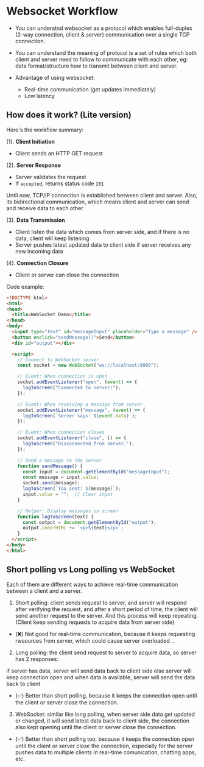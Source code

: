 # Websocket Workflow

- You can underatnd websocket as a protocol which enables full-duplex (2-way connection, client & server) communication over a single TCP connection.

- You can understand the meaning of protocol is a set of rules which both client and server need to follow to communicate with each other, eg: data format/structure how to transmit between client and server.

- Advantage of using websocket:
  - Real-time communication (get updates immediately)
  - Low latency

## How does it work? (Lite version)

Here's the workflow summary:

(1). **Client Initiation**
   - Client sends an HTTP GET request

(2). **Server Response**
   - Server validates the request
   - If `accepted`, returns status code `101`

Until now, TCP/IP connection is established between client and server. Also, its bidirectional communication, which means client and server can send and receive data to each other.

(3). **Data Transmission**
   - Client listen the data which comes from server side, and if there is no data, client will keep listening
   - Server pushes latest updated data to client side if server receives any new incoming data

(4). **Connection Closure**
   - Client or server can close the connection

Code example:

```html
<!DOCTYPE html>
<html>
<head>
  <title>WebSocket Demo</title>
</head>
<body>
  <input type="text" id="messageInput" placeholder="Type a message" />
  <button onclick="sendMessage()">Send</button>
  <div id="output"></div>

  <script>
    // Connect to WebSocket server
    const socket = new WebSocket("ws://localhost:8080");

    // Event: When connection is open
    socket.addEventListener("open", (event) => {
      logToScreen("Connected to server!");
    });

    // Event: When receiving a message from server
    socket.addEventListener("message", (event) => {
      logToScreen(`Server says: ${event.data}`);
    });

    // Event: When connection closes
    socket.addEventListener("close", () => {
      logToScreen("Disconnected from server.");
    });

    // Send a message to the server
    function sendMessage() {
      const input = document.getElementById("messageInput");
      const message = input.value;
      socket.send(message);
      logToScreen(`You sent: ${message}`);
      input.value = "";  // Clear input
    }

    // Helper: Display messages on screen
    function logToScreen(text) {
      const output = document.getElementById("output");
      output.innerHTML += `<p>${text}</p>`;
    }
  </script>
</body>
</html>
```


## Short polling vs Long polling vs WebSocket

Each of them are different ways to achieve real-time communication between a client and a server.

1. Short polling: client sends request to server, and server will respond after verifying the request, and after a short period of time, the client will send another request to the server. And this process will keep repeating. (Client keep sending requests to acquire data from server side)

- (❌) Not good for real-time communication, because it keeps requesting rwsources from server, which could cause server overloaded ..

2. Long polling: the client send request to server to acquire data, so server has 2 responses:

if server has data, server will send data back to client side
else server will keep connection open and when data is available, server will send the data back to client

- (✅) Better than short polling, because it keeps the connection open until the client or server close the connection.

3. WebSocket: similar like long polling, when server side data get updated or changed, it will send latest data back to client side, the connection also kept opening until the client or server close the connection.

- (✅) Better than short polling too, because it keeps the connection open until the client or server close the connection, especially for the server pushes data to multiple clients in real-time comunication, chatting apps, etc.

